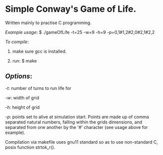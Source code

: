 Simple Conway's Game of Life. 
=============================
Written mainly to practise C programming.

*Example usage*: $ ./gameOfLife -t=25 -w=9 -h=9 -p=0,1#1,2#2,0#2,1#2,2

*To compile*: 

1) make sure gcc is installed. 

2) run: $ make

*Options*:
---------
*-t*: number of turns to run life for

*-w*: width of grid

*-h*: height of grid

*-p*: points set to alive at simulation start. Points are made up of comma separated natural numbers, falling within the grids dimensions, and separated from one another by the '#' character (see usage above for example).

Compilation via makefile uses gnu11 standard so as to use non-standard C, posix function strtok_r().
